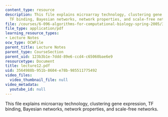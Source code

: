 ```yaml
---
content_type: resource
description: This file explains microarray technology, clustering gene expression,
  TF binding, Bayesian networks, network properties, and scale-free networks.
file: /courses/6-096-algorithms-for-computational-biology-spring-2005/3564988b951b8604e78b985511775492_lecture12.pdf
file_type: application/pdf
learning_resource_types:
- Lecture Notes
ocw_type: OCWFile
parent_title: Lecture Notes
parent_type: CourseSection
parent_uid: 123b3b1e-7ddd-89e6-ccd4-c65060bae6e9
resourcetype: Document
title: lecture12.pdf
uid: 3564988b-951b-8604-e78b-985511775492
video_files:
  video_thumbnail_file: null
video_metadata:
  youtube_id: null
---
```

This file explains microarray technology, clustering gene expression, TF binding, Bayesian networks, network properties, and scale-free networks.

